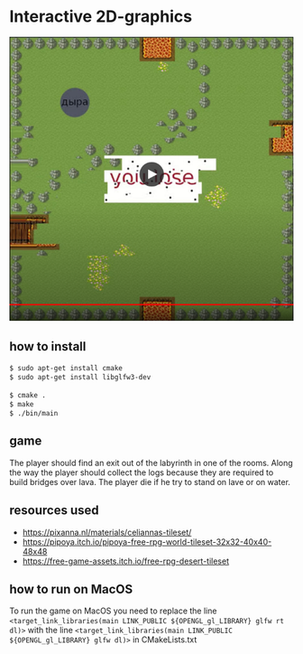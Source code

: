 # Interactive 2D-graphics

[![game video](./game_preview.png)](
    https://drive.google.com/file/d/1N9liUsIJ7AyKvfOsFQDqwgdOqgTHmSja/view?usp=sharing 
    "game video - click to watch"
)

## how to install
```
$ sudo apt-get install cmake
$ sudo apt-get install libglfw3-dev

$ cmake .
$ make
$ ./bin/main
```

## game
The player should find an exit out of the labyrinth in one of the rooms.
Along the way the player should collect the logs 
because they are required to build bridges over lava. 
The player die if he try to stand on lave or on water.



## resources used
- https://pixanna.nl/materials/celiannas-tileset/
- https://pipoya.itch.io/pipoya-free-rpg-world-tileset-32x32-40x40-48x48
- https://free-game-assets.itch.io/free-rpg-desert-tileset

## how to run on MacOS
To run the game on MacOS you need to replace the line 
`<target_link_libraries(main LINK_PUBLIC ${OPENGL_gl_LIBRARY} glfw rt dl)>` 
with the line 
`<target_link_libraries(main LINK_PUBLIC ${OPENGL_gl_LIBRARY} glfw dl)>` 
in CMakeLists.txt
